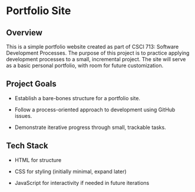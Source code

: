 # Portfolio Site

## Overview

This is a simple portfolio website created as part of CSCI 713: Software Development Processes. The purpose of this project is to practice applying development processes to a small, incremental project. The site will serve as a basic personal portfolio, with room for future customization.

## Project Goals

* Establish a bare-bones structure for a portfolio site.

* Follow a process-oriented approach to development using GitHub issues.

* Demonstrate iterative progress through small, trackable tasks.

## Tech Stack

* HTML for structure

* CSS for styling (initially minimal, expand later)

* JavaScript for interactivity if needed in future iterations
